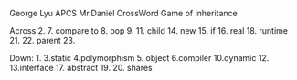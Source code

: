 George Lyu
APCS
Mr.Daniel
CrossWord Game of inheritance

Across
2.
7. compare to
8. oop
9. 
11. child
14. new
15. if
16. real
18. runtime
21. 
22. parent
23. 

Down:
1.
3.static
4.polymorphism
5. object
6.compiler
10.dynamic
12.
13.interface
17. abstract
19.
20. shares
